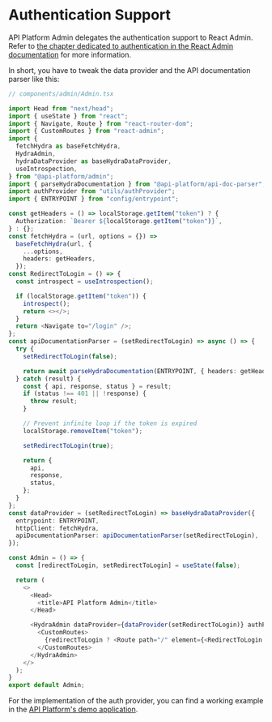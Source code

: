 # Authentication Support

API Platform Admin delegates the authentication support to React Admin.
Refer to [the chapter dedicated to authentication in the React Admin documentation](https://marmelab.com/react-admin/Authentication.html)
for more information.

In short, you have to tweak the data provider and the API documentation parser like this:

```typescript
// components/admin/Admin.tsx

import Head from "next/head";
import { useState } from "react";
import { Navigate, Route } from "react-router-dom";
import { CustomRoutes } from "react-admin";
import {
  fetchHydra as baseFetchHydra,
  HydraAdmin,
  hydraDataProvider as baseHydraDataProvider,
  useIntrospection,
} from "@api-platform/admin";
import { parseHydraDocumentation } from "@api-platform/api-doc-parser";
import authProvider from "utils/authProvider";
import { ENTRYPOINT } from "config/entrypoint";

const getHeaders = () => localStorage.getItem("token") ? {
  Authorization: `Bearer ${localStorage.getItem("token")}`,
} : {};
const fetchHydra = (url, options = {}) =>
  baseFetchHydra(url, {
    ...options,
    headers: getHeaders,
  });
const RedirectToLogin = () => {
  const introspect = useIntrospection();

  if (localStorage.getItem("token")) {
    introspect();
    return <></>;
  }
  return <Navigate to="/login" />;
};
const apiDocumentationParser = (setRedirectToLogin) => async () => {
  try {
    setRedirectToLogin(false);

    return await parseHydraDocumentation(ENTRYPOINT, { headers: getHeaders });
  } catch (result) {
    const { api, response, status } = result;
    if (status !== 401 || !response) {
      throw result;
    }

    // Prevent infinite loop if the token is expired
    localStorage.removeItem("token");

    setRedirectToLogin(true);

    return {
      api,
      response,
      status,
    };
  }
};
const dataProvider = (setRedirectToLogin) => baseHydraDataProvider({
  entrypoint: ENTRYPOINT,
  httpClient: fetchHydra,
  apiDocumentationParser: apiDocumentationParser(setRedirectToLogin),
});

const Admin = () => {
  const [redirectToLogin, setRedirectToLogin] = useState(false);

  return (
    <>
      <Head>
        <title>API Platform Admin</title>
      </Head>

      <HydraAdmin dataProvider={dataProvider(setRedirectToLogin)} authProvider={authProvider} entrypoint={window.origin}>
        <CustomRoutes>
          {redirectToLogin ? <Route path="/" element={<RedirectToLogin />} /> : null}
        </CustomRoutes>
      </HydraAdmin>
    </>
  );
}
export default Admin;
```

For the implementation of the auth provider, you can find a working example in the [API Platform's demo application](https://github.com/api-platform/demo/blob/main/pwa/utils/authProvider.tsx).
